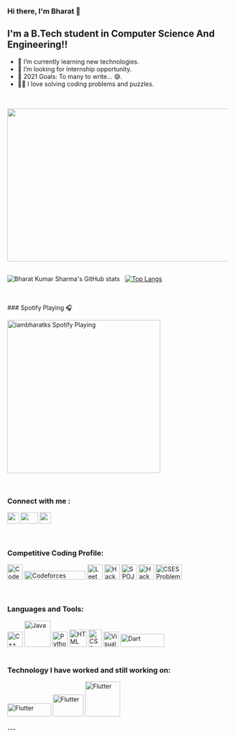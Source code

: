 ### Hi there, I'm Bharat 👋

## I'm a B.Tech student in Computer Science And Engineering!!

- 🌱 I’m currently learning new technologies.
- 👯 I’m looking for internship opportunity.
- 🥅 2021 Goals: To many to write... 😅.
- 👨‍💻 I love solving coding problems and puzzles.
<br />
<br />

<img height = "350px" width="862px" src="https://www.questers.com/sites/default/files/1200x630-programmers-day.jpg" />

<br />
<br />

![Bharat Kumar Sharma's GitHub stats](https://github-readme-stats.vercel.app/api?username=iambharatks&show_icons=true&theme=tokyonight) &nbsp;&nbsp;[![Top Langs](https://github-readme-stats.vercel.app/api/top-langs/?username=iambharatks&layout=compact)](https://github.com/anuraghazra/github-readme-stats)    
<br />

<br />
### Spotify Playing 🎧

[<img src="https://now-playing-codestackr.vercel.app/api/spotify-playing" alt="iambharatks Spotify Playing" width="350" />](https://open.spotify.com/user/swyqyimdc12jajde4vpwd2x1b)

<br />

### Connect with me :

[<img height = "26px" width="26px" src="https://icons-for-free.com/iconfiles/png/512/linked+linkedin+logo+social+icon-1320191784782940875.png" />][website]
[<img height = "26px" width="40px" src="https://1000logos.net/wp-content/uploads/2018/05/Gmail-logo.png" />][gmail]
[<img height = "26px" width="26px" src="https://blog.logomyway.com/wp-content/uploads/2020/12/discord-mascot.png" />][discord]

<br />

### Competitive Coding Profile:

[<img  alt="Codechef" height = "35px" width="35px" src="https://avatars1.githubusercontent.com/u/11960354?s=460&v=4" />][codechef]
[<img  alt="Codeforces" height = "20px" width="140px" src="https://upload.wikimedia.org/wikipedia/commons/thumb/b/b1/Codeforces_logo.svg/1200px-Codeforces_logo.svg.png" />][codeforces]
[<img  alt="LeetCode" height = "35px" width="35px" src="https://upload.wikimedia.org/wikipedia/commons/1/19/LeetCode_logo_black.png" />][leetcode]
[<img  alt="Hackerrank"  width="35px" src="https://upload.wikimedia.org/wikipedia/commons/4/40/HackerRank_Icon-1000px.png" />][hackerrank]
[<img  alt="SPOJ" height = "35px" width="35px" src="https://pbs.twimg.com/profile_images/568733328090480640/B1rm7i-y_400x400.jpeg" />][spoj]
[<img  alt="Hackerearth" height = "35px" width="35px" src="https://i.pinimg.com/originals/6b/5c/ba/6b5cba015ccc362e4842ccacf0b381e6.png" />][hackerearth]
[<img  alt="CSES Problem Set" height = "35px" width="60px" src="https://cses.fi/logo.png?1" />][cses]

<br />

### Languages and Tools:

<img  alt="C++" height = "35px" width="35px" src="https://upload.wikimedia.org/wikipedia/commons/thumb/1/18/ISO_C%2B%2B_Logo.svg/1200px-ISO_C%2B%2B_Logo.svg.png" />
<img  alt="Java" height = "60px" width="60px" src="https://i.pinimg.com/originals/f1/ea/a7/f1eaa7278f64e27128e062a3de918265.png" />
<img  alt="Python" height = "35px" width="35px" src="https://upload.wikimedia.org/wikipedia/commons/thumb/c/c3/Python-logo-notext.svg/1024px-Python-logo-notext.svg.png" /> 
<img  alt="HTML" height = "40px" width="40px" src="https://www.w3.org/html/logo/downloads/HTML5_Logo_512.png" /> 
<img  alt="CSS" height = "40px" width="30px" src="https://upload.wikimedia.org/wikipedia/commons/thumb/d/d5/CSS3_logo_and_wordmark.svg/1200px-CSS3_logo_and_wordmark.svg.png" /> 
<img  alt="Visual Studio Code" height = "35px" width="35px" src="https://user-images.githubusercontent.com/674621/71187801-14e60a80-2280-11ea-94c9-e56576f76baf.png" /> 
<img  alt="Dart" height = "30px" width="100px" src="https://upload.wikimedia.org/wikipedia/commons/thumb/f/fe/Dart_programming_language_logo.svg/1024px-Dart_programming_language_logo.svg.png" />

<br />
<br />

### Technology I have worked and still working on:

 <img  alt="Flutter" height = "30px" width="100px" src="https://upload.wikimedia.org/wikipedia/commons/1/17/Google-flutter-logo.png" /> 
<img  alt="Flutter" height = "50px" width="70px" src="https://1000logos.net/wp-content/uploads/2016/10/Android-Logo.png" /> 
<img  alt="Flutter" height = "80px" width="80px" src="https://www.inventateq.com/assets/machine-banner.png" /> 
<br />
<br />
---

[discord]:https://discordapp.com/users/761631394580660255
[gmail]:https://mail.google.com/mail/u/0/#inbox
[website]: https://www.linkedin.com/in/bharat-k-s/
[codechef]:https://www.codechef.com/users/iambharatks
[codeforces]: http://codeforces.com/profile/bharatks
[hackerrank]:https://www.hackerrank.com/iambharatks
[leetcode]:https://leetcode.com/Iambharatks/
[spoj]:https://www.spoj.com/users/bks_7/    
[cses]:  https://cses.fi/user/35367
[hackerearth]:https://www.hackerearth.com/@iambharatks  